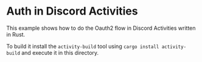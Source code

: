 # Auth in Discord Activities

This example shows how to do the Oauth2 flow in Discord Activities written in Rust.

To build it install the `activity-build` tool using `cargo install activity-build` and execute it in this directory.
